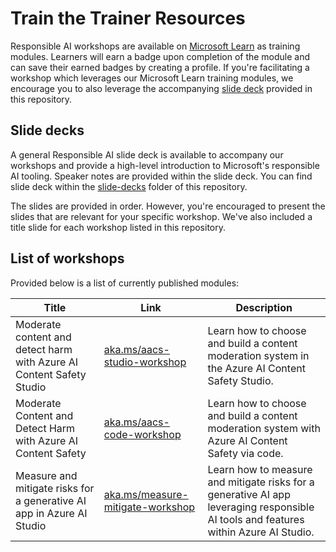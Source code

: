 # Train the Trainer Resources
Responsible AI workshops are available on [Microsoft Learn](https://learn.microsoft.com/training) as training modules. Learners will earn a badge upon completion of the module and can save their earned badges by creating a profile. If you're facilitating a workshop which leverages our Microsoft Learn training modules, we encourage you to also leverage the accompanying [slide deck](slide-decks/) provided in this repository.

## Slide decks

A general Responsible AI slide deck is available to accompany our workshops and provide a high-level introduction to Microsoft's responsible AI tooling. Speaker notes are provided within the slide deck. You can find slide deck within the [slide-decks](slide-decks/) folder of this repository.

The slides are provided in order. However, you're encouraged to present the slides that are relevant for your specific workshop. We've also included a title slide for each workshop listed in this repository.

## List of workshops

Provided below is a list of currently published modules:

| Title  | Link | Description      |
|-------|-----|-----------|
| Moderate content and detect harm with Azure AI Content Safety Studio | [aka.ms/aacs-studio-workshop](https://aka.ms/aacs-studio-workshop)  | Learn how to choose and build a content moderation system in the Azure AI Content Safety Studio.  |
| Moderate Content and Detect Harm with Azure AI Content Safety | [aka.ms/aacs-code-workshop](https://aka.ms/aacs-code-workshop)  | Learn how to choose and build a content moderation system with Azure AI Content Safety via code.  |
| Measure and mitigate risks for a generative AI app in Azure AI Studio | [aka.ms/measure-mitigate-workshop](https://aka.ms/aacs-code-workshop)  | Learn how to measure and mitigate risks for a generative AI app leveraging responsible AI tools and features within Azure AI Studio.  |
